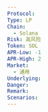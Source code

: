 ```yaml
---
Protocol: 
Type: LP
Chain:
  - Solana
Risk: 高风险
Token: SOL
APR-Low: -1
APR-High: 2
Market:
  - 通用
Underlying: 
Danger: 
Remark: 
Scenarios:
---
```


